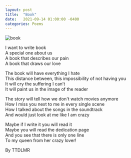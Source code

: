 ```yaml
---
layout: post
title:  "Book"
date:   2021-09-14 01:00:00 -0400
categories: Poems
---
```

![book](https://images.pexels.com/photos/448835/pexels-photo-448835.jpeg?auto=compress&cs=tinysrgb&dpr=2&h=650&w=940)

I want to write book <br>
A special one about us <br>
A book that describes our pain <br>
A book that draws our love <br>

The book will have everything I hate <br>
This distance between, this impossibility of not having you <br>
It will cry the suffering I can’t <br>
It will paint us in the image of the reader <br>

The story will tell how we don't watch movies anymore <br>
How I miss you next to me in every single scene <br>
How I talked about the songs in the soundtrack <br>
And would just look at me like I am crazy <br>
  
Maybe if I write it you will read it <br>
Maybe you will read the dedication page <br>
And you see that there is only one line <br>
To my queen from her crazy lover! <br>

By TTDLMR
